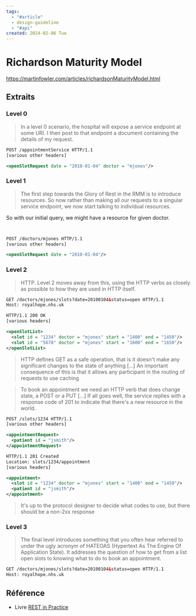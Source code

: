 ```yaml
---
tags:
  - "#article"
  - design-guideline
  - "#api"
created: 2024-02-06 Tue
---
```


# Richardson Maturity Model
https://martinfowler.com/articles/richardsonMaturityModel.html

## Extraits

### Level 0
> In a level 0 scenario, the hospital will expose a service endpoint at some URI. I then post to that endpoint a document containing the details of my request.

```XML
POST /appointmentService HTTP/1.1
[various other headers]

<openSlotRequest date = "2010-01-04" doctor = "mjones"/>
```
### Level 1
> The first step towards the Glory of Rest in the RMM is to introduce resources. So now rather than making all our requests to a singular service endpoint, we now start talking to individual resources.

So with our initial query, we might have a resource for given doctor.
```xml


POST /doctors/mjones HTTP/1.1
[various other headers]

<openSlotRequest date = "2010-01-04"/>
```
### Level 2
> HTTP. Level 2 moves away from this, using the HTTP verbs as closely as possible to how they are used in HTTP itself.

```xml
GET /doctors/mjones/slots?date=20100104&status=open HTTP/1.1
Host: royalhope.nhs.uk

HTTP/1.1 200 OK
[various headers]

<openSlotList>
  <slot id = "1234" doctor = "mjones" start = "1400" end = "1450"/>
  <slot id = "5678" doctor = "mjones" start = "1600" end = "1650"/>
</openSlotList>
```

> HTTP defines GET as a safe operation, that is it doesn't make any significant changes to the state of anything
> \[...]
> An important consequence of this is that it allows any participant in the routing of requests to use caching

> To book an appointment we need an HTTP verb that does change state, a POST or a PUT
> \[...]
> If all goes well, the service replies with a response code of 201 to indicate that there's a new resource in the world.

```xml
POST /slots/1234 HTTP/1.1
[various other headers]

<appointmentRequest>
  <patient id = "jsmith"/>
</appointmentRequest>

HTTP/1.1 201 Created
Location: slots/1234/appointment
[various headers]

<appointment>
  <slot id = "1234" doctor = "mjones" start = "1400" end = "1450"/>
  <patient id = "jsmith"/>
</appointment>
```

> It's up to the protocol designer to decide what codes to use, but there should be a non-2xx response

### Level 3
> The final level introduces something that you often hear referred to under the ugly acronym of HATEOAS (Hypertext As The Engine Of Application State). It addresses the question of how to get from a list open slots to knowing what to do to book an appointment.

```xml
GET /doctors/mjones/slots?date=20100104&status=open HTTP/1.1
Host: royalhope.nhs.uk


```
## Référence
* Livre [REST in Practice](https://www.amazon.ca/REST-Practice-Hypermedia-Systems-Architecture/dp/0596805829/ref=tmm_pap_swatch_0?_encoding=UTF8&qid=1707235059&sr=8-1)